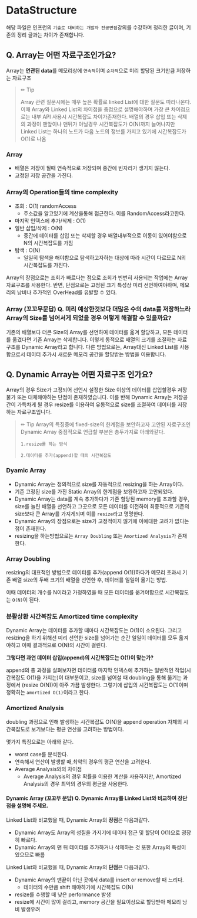 # DataStructure

해당 파일은 인프런의 `기출로 대비하는 개발자 전공면접`강의를 수강하며 정리한 글이며, 기존의 정리 글과는 차이가 존재합니다.

## Q. Array는 어떤 자료구조인가요?

Array는 **연관된 data**를 메모리상에 `연속적`이며 `순차적`으로 미리 할당된 크기만큼 저장하는 자료구조

> ✏ Tip
> 
> Array 관련 질문시에는 매우 높은 확률로 linked List에 대한 질문도 따라나온다.
> 이때 Array와 Linked List의 차이점을 중점으로 설명해야하며 가장 큰 차이점으로는 내부 API 사용시 시간복잡도 차이가존재한다.
> 배열의 경우 삽입 또는 삭제의 과정이 맨앞이나 맨뒤가 아닐경우 시간복잡도가 O(N)까지 늘어나지만 Linked List는 하나의 노드가 다음 노드의 정보를
> 가지고 있기에 시간복잡도가 O(1)로 나옴

### Array

- 배열은 저장이 될때 연속적으로 저장되며 중간에 빈자리가 생기지 않는다.
- 고정된 저장 공간을 가진다.

### Array의 Operation들의 time complexity

- 조회 : O(1) randomAccess
  - 주소값을 알고있기에 계산을통해 접근한다. 이를 RandomAccess라고한다.
- 마지막 인덱스에 추가/삭제 : O(1)
- 일반 삽입/삭제 : O(N)
  - 중간에 데이터를 삽입 또는 삭제할 경우 배열내부적으로 이동이 있어야함으로 N의 시간복잡도를 가짐
- 탐색 : O(N)
  - 일일히 탐색을 해야함으로 탐색하고자하는 대상에 따라 시간이 다르므로 N의 시간복잡도를 가진다.

Array의 장점으로는 조회가 빠르다는 점으로 조회가 빈번히 사용되는 작업에는 Array자료구조를 사용한다.
반면, 단점으로는 고정된 크기 특성상 미리 선언하여야하며, 메모리의 낭비나 추가적인 OverHead를 유발할 수 있다.

### Array (꼬꼬무문답) Q. 미리 예상한것보다 더많은 수의 data를 저장하느라 Array의 Size를 넘어서게 되었을 경우 어떻게 해결할 수 있을까요?

기존의 배열보다 더큰 Size의 Array를 선언하여 데이터를 옮겨 할당하고, 모든 데이터를 옮겼다면 기존 Array는 삭제합니다.
이렇게 동적으로 배열의 크기를 조절하는 자료구조를 Dynamic Array라고 합니다.
다른 방법으로는, Array대신 Linked List를 사용함으로서 데이터 추가시 새로운 메모리 공간을 할당받는 방법을 이용합니다.


## Q. Dynamic Array는 어떤 자료구조 인가요?

Array의 경우 Size가 고정되어 선언시 설정한 Size 이상의 데이터를 삽입할경우 저장 불가 또는 대체해야하는 단점이
존재하였습니다. 이를 반해 Dynamic Array는 저장공간이 가득차게 될 경우 resize를 이용하여 유동적으로 size를 조절하여 데이터를 저장하는 자료구조입니다.

> ✏ Tip
> Array의 특징중에 fixed-size의 한계점을 보안하고자 고안된 자료구조인 Dynamic Array
> 중점적으로 언급할 부분은 총두가지로 아래와같다.
> 
> `1.resize를 하는 방식`
>
> `2.데이터를 추가(append)할 때의 시간복잡도`

### Dyamic Array

- Dynamic Array는 정의적으로 size를 자동적으로 resizing을 하는 Array이다.
- 기존 고정된 size를 가진 Static Array의 한계점을 보완하고자 고안되었다.
- Dynamic Array는 data를 계속 추가하다가 기존 할당된 memory를 초과할 경우, size를 늘린 배열을 선언하고 그곳으로 모든 데이터를 이전하여 
최종적으로 기존의 size보다 큰 Array를 가지게되며 이를 `resize`라고 명명한다.
- Dynamic Array의 장점으로는 size가 고정적이지 않기에 이에대한 고려가 없다는 점이 존재한다.
- resizing을 하는방법으로는 `Array Doubling` 또는 `Amortized Analysis`가 존재한다.


### Array Doubling

resizing의 대표적인 방법으로 데이터를 추가(append O(1))하다가 메모리 초과시 기존 배열 size의 두배 크기의 배열을 선언한 후,
데이터를 일일이 옮기는 방법.

이때 데이터의 개수를 N이라고 가정하였을 때 모든 데이터를 옮겨야함으로 시간복잡도는 `O(N)`이 된다.

### 분활상환 시간복잡도 Amortized time complexity

Dynamic Array는 데이터를 추가할 때마다 시간복잡도는 O(1)이 소요된다.
그리고 resizing을 하기 위해선 미리 선언한 size를 넘어가는 순간 일일이 데이터를 모두 옮겨야하고 이때 결과적으로 O(N)의 시간이 걸린다.

**그렇다면 과연 데이터 삽입(append)의 시간복잡도는 O(1)이 맞는가?**

append의 총 과정을 살펴보자면 데이터를 마지막 인덱스에 추가하는 일반적인 작업(시간복잡도 O(1)을 가지는)이 대부분이고, size를 넘어설 때
doubling을 통해 옮기는 과정에서 (resize O(N))이 아주 가끔 발생한다. 
그렇기에 삽입의 시간복잡도는 O(1)이며 정확히는 `amortized O(1)`이라고 한다.

### Amortized Analysis

doubling 과정으로 인해 발생하는 시간복잡도 O(N)을 append operation 자체의 시간복잡도로 보기보다는 평균 연산을 고려하는 방법이다.

몇가지 특징으로는 아래와 같다.

- worst case를 분석한다.
- 연속해서 연산이 발생할 때,최악의 경우의 평균 연산을 고려한다.
- Average Analysis와의 차이점
  - Average Analysis의 경우 확률을 이용한 계산을 사용하지만, Amortized Analysis의 경우 최악의 경우의 평균을 사용한다.


#### Dynamic Array (꼬꼬무 문답) Q. Dynamic Array를 Linked List와 비교하여 장단점을 설명해 주세요.

Linked List와 비교했을 때, Dynamic Array의 **장점**은 다음과같다.

- Dynamic Array도 Array의 성질을 가지기에 데이터 접근 및 할당이 O(1)으로 굉장히 빠르다.
- Dynamic Array의 맨 뒤 데이터를 추가하거나 삭제하는 것 또한 Array의 특성이 있으므로 빠름

Linked List와 비교했을 때, Dynamic Array의 **단점**은 다음과같다.

- Dynamic Array의 맨끝이 아닌 곳에서 data를 insert or remove할 때 느리다.
  - 데이터의 수만큼 shift 해야하기에 시간복잡도 O(N)
- resize를 수행할 때 낮은 performance 발생
- resize에 시간이 많이 걸리고, memory 공간을 필요이상으로 할당받아 메모리 낭비 발생우려 

